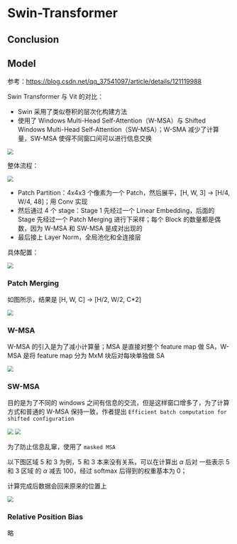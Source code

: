 # Swin-Transformer

## Conclusion

## Model

参考：https://blog.csdn.net/qq_37541097/article/details/121119988

Swin Transformer 与 Vit 的对比：

-   Swin 采用了类似卷积的层次化构建方法
-   使用了 Windows Multi-Head Self-Attention（W-MSA）与 Shifted Windows Multi-Head Self-Attention（SW-MSA）；W-SMA 减少了计算量，SW-MSA 使得不同窗口间可以进行信息交换

<img src="https://cdn.jsdelivr.net/gh/hucorz/image-processing-by-dl/img/classification/Swin_Transformer_1.png" style="zoom: 80%;" />

整体流程：

<img src="https://cdn.jsdelivr.net/gh/hucorz/image-processing-by-dl/img/classification/Swin_Transformer_2.png" style="zoom: 80%;" />

-   Patch Partition：4x4x3 个像素为一个 Patch，然后展平，[H, W, 3] -> [H/4, W/4, 48]；用 Conv 实现
-   然后通过 4 个 stage：Stage 1 先经过一个 Linear Embedding，后面的 Stage 先经过一个 Patch Merging 进行下采样；每个 Block 的数量都是偶数，因为 W-MSA 和 SW-MSA 是成对出现的
-   最后接上 Layer Norm，全局池化和全连接层

具体配置：

<img src="https://cdn.jsdelivr.net/gh/hucorz/image-processing-by-dl/img/classification/Swin_Transformer_8.png" style="zoom: 80%;" />

### Patch Merging

如图所示，结果是 [H, W, C] -> [H/2, W/2, C*2]

<img src="https://cdn.jsdelivr.net/gh/hucorz/image-processing-by-dl/img/classification/Swin_Transformer_3.png" style="zoom: 80%;" />

### W-MSA

W-MSA 的引入是为了减小计算量；MSA 是直接对整个 feature map 做 SA，W-MSA 是将 feature map 分为 MxM 块后对每块单独做 SA

<img src="https://cdn.jsdelivr.net/gh/hucorz/image-processing-by-dl/img/classification/Swin_Transformer_4.png" style="zoom: 80%;" />

### SW-MSA

目的是为了不同的 windows 之间有信息的交流，但是这样窗口增多了，为了计算方式和普通的 W-MSA 保持一致，作者提出 `Efficient batch computation for shifted configuration`

<img src="https://cdn.jsdelivr.net/gh/hucorz/image-processing-by-dl/img/classification/Swin_Transformer_5.png" style="zoom: 80%;" />

<img src="https://cdn.jsdelivr.net/gh/hucorz/image-processing-by-dl/img/classification/Swin_Transformer_6.png" style="zoom: 80%;" />

为了防止信息乱窜，使用了 `masked MSA`

以下图区域 5 和 3 为例，5 和 3 本来没有关系，可以在计算出 $\alpha$ 后对 一些表示 5 和 3 区域 的 $\alpha$ 减去 100，经过 softmax 后得到的权重基本为 0；

计算完成后数据会回来原来的位置上

<img src="https://cdn.jsdelivr.net/gh/hucorz/image-processing-by-dl/img/classification/Swin_Transformer_7.png" style="zoom: 80%;" />

### Relative Position Bias

略


